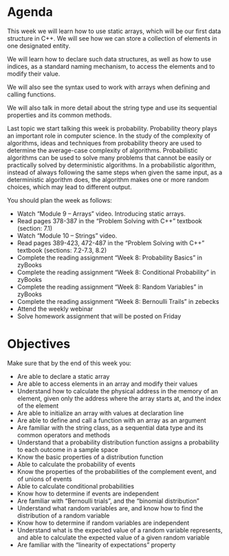 # Agenda
This week we will learn how to use static arrays, which will be our first data structure in C++. We will see how we can store a collection of elements in one designated entity.

We will learn how to declare such data structures, as well as how to use indices, as a standard naming mechanism, to access the elements and to modify their value.

We will also see the syntax used to work with arrays when defining and calling functions.

We will also talk in more detail about the string type and use its sequential properties and its common methods.

Last topic we start talking this week is probability. Probability theory plays an important role in computer science. In the study of the complexity of algorithms, ideas and techniques from probability theory are used to determine the average-case complexity of algorithms. Probabilistic algorithms can be used to solve many problems that cannot be easily or practically solved by deterministic algorithms. In a probabilistic algorithm, instead of always following the same steps when given the same input, as a deterministic algorithm does, the algorithm makes one or more random choices, which may lead to different output. 

You should plan the week as follows:
- Watch “Module 9 – Arrays” video. Introducing static arrays.
- Read pages 378-387 in the “Problem Solving with C++” textbook (section: 7.1)
- Watch “Module 10 – Strings” video.
- Read pages 389-423, 472-487 in the “Problem Solving with C++” textbook (sections: 7.2-7.3, 8.2)
- Complete the reading assignment “Week 8: Probability Basics” in zyBooks
- Complete the reading assignment “Week 8: Conditional Probability” in zyBooks
- Complete the reading assignment “Week 8: Random Variables” in zyBooks
- Complete the reading assignment “Week 8: Bernoulli Trails” in zebecks
- Attend the weekly webinar
- Solve homework assignment that will be posted on Friday

# Objectives
Make sure that by the end of this week you:

- Are able to declare a static array
- Are able to access elements in an array and modify their values
- Understand how to calculate the physical address in the memory of an element, given only the address where the array starts at, and the index of the element
- Are able to initialize an array with values at declaration line
- Are able to define and call a function with an array as an argument
- Are familiar with the string class, as a sequential data type and its common operators and methods
- Understand that a probability distribution function assigns a probability to each outcome in a sample space
- Know the basic properties of a distribution function
- Able to calculate the probability of events
- Know the properties of the probabilities of the complement event, and of unions of events 
- Able to calculate conditional probabilities
- Know how to determine if events are independent
- Are familiar with “Bernoulli trials”, and the “binomial distribution” 
- Understand what random variables are, and know how to find the distribution of a random variable
- Know how to determine if random variables are independent 
- Understand what is the expected value of a random variable represents, and able to calculate the expected value of a given random variable
- Are familiar with the “linearity of expectations” property
